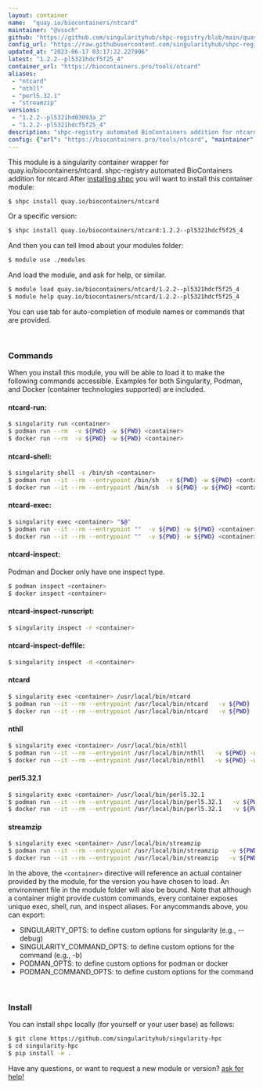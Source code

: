 ```yaml
---
layout: container
name:  "quay.io/biocontainers/ntcard"
maintainer: "@vsoch"
github: "https://github.com/singularityhub/shpc-registry/blob/main/quay.io/biocontainers/ntcard/container.yaml"
config_url: "https://raw.githubusercontent.com/singularityhub/shpc-registry/main/quay.io/biocontainers/ntcard/container.yaml"
updated_at: "2023-06-17 03:17:22.227806"
latest: "1.2.2--pl5321hdcf5f25_4"
container_url: "https://biocontainers.pro/tools/ntcard"
aliases:
 - "ntcard"
 - "nthll"
 - "perl5.32.1"
 - "streamzip"
versions:
 - "1.2.2--pl5321hd03093a_2"
 - "1.2.2--pl5321hdcf5f25_4"
description: "shpc-registry automated BioContainers addition for ntcard"
config: {"url": "https://biocontainers.pro/tools/ntcard", "maintainer": "@vsoch", "description": "shpc-registry automated BioContainers addition for ntcard", "latest": {"1.2.2--pl5321hdcf5f25_4": "sha256:6a792af561e9ab6437cbba3e341d81a41790f651401e8d2944b98f7ab68d585c"}, "tags": {"1.2.2--pl5321hd03093a_2": "sha256:a445aa915d02f930ae426e19ddb2b1656da3db034b3b5ecde8a9e4d5256026cd", "1.2.2--pl5321hdcf5f25_4": "sha256:6a792af561e9ab6437cbba3e341d81a41790f651401e8d2944b98f7ab68d585c"}, "docker": "quay.io/biocontainers/ntcard", "aliases": {"ntcard": "/usr/local/bin/ntcard", "nthll": "/usr/local/bin/nthll", "perl5.32.1": "/usr/local/bin/perl5.32.1", "streamzip": "/usr/local/bin/streamzip"}}
---
```


This module is a singularity container wrapper for quay.io/biocontainers/ntcard.
shpc-registry automated BioContainers addition for ntcard
After [installing shpc](#install) you will want to install this container module:


```bash
$ shpc install quay.io/biocontainers/ntcard
```

Or a specific version:

```bash
$ shpc install quay.io/biocontainers/ntcard:1.2.2--pl5321hdcf5f25_4
```

And then you can tell lmod about your modules folder:

```bash
$ module use ./modules
```

And load the module, and ask for help, or similar.

```bash
$ module load quay.io/biocontainers/ntcard/1.2.2--pl5321hdcf5f25_4
$ module help quay.io/biocontainers/ntcard/1.2.2--pl5321hdcf5f25_4
```

You can use tab for auto-completion of module names or commands that are provided.

<br>

### Commands

When you install this module, you will be able to load it to make the following commands accessible.
Examples for both Singularity, Podman, and Docker (container technologies supported) are included.

#### ntcard-run:

```bash
$ singularity run <container>
$ podman run --rm  -v ${PWD} -w ${PWD} <container>
$ docker run --rm  -v ${PWD} -w ${PWD} <container>
```

#### ntcard-shell:

```bash
$ singularity shell -s /bin/sh <container>
$ podman run --it --rm --entrypoint /bin/sh  -v ${PWD} -w ${PWD} <container>
$ docker run --it --rm --entrypoint /bin/sh  -v ${PWD} -w ${PWD} <container>
```

#### ntcard-exec:

```bash
$ singularity exec <container> "$@"
$ podman run --it --rm --entrypoint ""  -v ${PWD} -w ${PWD} <container> "$@"
$ docker run --it --rm --entrypoint ""  -v ${PWD} -w ${PWD} <container> "$@"
```

#### ntcard-inspect:

Podman and Docker only have one inspect type.

```bash
$ podman inspect <container>
$ docker inspect <container>
```

#### ntcard-inspect-runscript:

```bash
$ singularity inspect -r <container>
```

#### ntcard-inspect-deffile:

```bash
$ singularity inspect -d <container>
```


#### ntcard

```bash
$ singularity exec <container> /usr/local/bin/ntcard
$ podman run --it --rm --entrypoint /usr/local/bin/ntcard   -v ${PWD} -w ${PWD} <container> -c " $@"
$ docker run --it --rm --entrypoint /usr/local/bin/ntcard   -v ${PWD} -w ${PWD} <container> -c " $@"
```


#### nthll

```bash
$ singularity exec <container> /usr/local/bin/nthll
$ podman run --it --rm --entrypoint /usr/local/bin/nthll   -v ${PWD} -w ${PWD} <container> -c " $@"
$ docker run --it --rm --entrypoint /usr/local/bin/nthll   -v ${PWD} -w ${PWD} <container> -c " $@"
```


#### perl5.32.1

```bash
$ singularity exec <container> /usr/local/bin/perl5.32.1
$ podman run --it --rm --entrypoint /usr/local/bin/perl5.32.1   -v ${PWD} -w ${PWD} <container> -c " $@"
$ docker run --it --rm --entrypoint /usr/local/bin/perl5.32.1   -v ${PWD} -w ${PWD} <container> -c " $@"
```


#### streamzip

```bash
$ singularity exec <container> /usr/local/bin/streamzip
$ podman run --it --rm --entrypoint /usr/local/bin/streamzip   -v ${PWD} -w ${PWD} <container> -c " $@"
$ docker run --it --rm --entrypoint /usr/local/bin/streamzip   -v ${PWD} -w ${PWD} <container> -c " $@"
```



In the above, the `<container>` directive will reference an actual container provided
by the module, for the version you have chosen to load. An environment file in the
module folder will also be bound. Note that although a container
might provide custom commands, every container exposes unique exec, shell, run, and
inspect aliases. For anycommands above, you can export:

 - SINGULARITY_OPTS: to define custom options for singularity (e.g., --debug)
 - SINGULARITY_COMMAND_OPTS: to define custom options for the command (e.g., -b)
 - PODMAN_OPTS: to define custom options for podman or docker
 - PODMAN_COMMAND_OPTS: to define custom options for the command

<br>

### Install

You can install shpc locally (for yourself or your user base) as follows:

```bash
$ git clone https://github.com/singularityhub/singularity-hpc
$ cd singularity-hpc
$ pip install -e .
```

Have any questions, or want to request a new module or version? [ask for help!](https://github.com/singularityhub/singularity-hpc/issues)